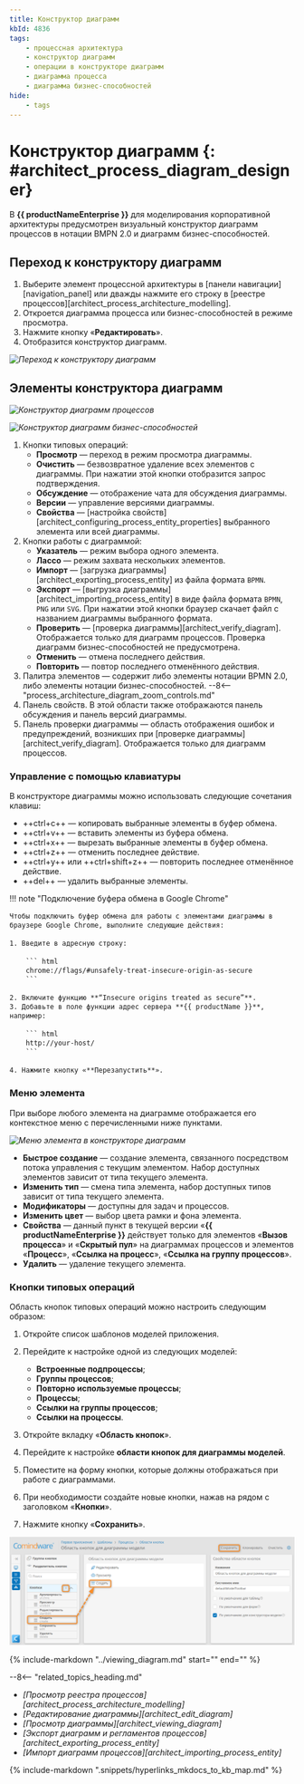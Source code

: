 ```yaml
---
title: Конструктор диаграмм
kbId: 4836
tags:
    - процессная архитектура
    - конструктор диаграмм
    - операции в конструкторе диаграмм
    - диаграмма процесса
    - диаграмма бизнес-способностей
hide:
    - tags
---
```


# Конструктор диаграмм {: #architect_process_diagram_designer}

В **{{ productNameEnterprise }}** для моделирования корпоративной архитектуры предусмотрен визуальный конструктор диаграмм процессов в нотации BMPN 2.0 и диаграмм бизнес-способностей.

## Переход к конструктору диаграмм

1. Выберите элемент процессной архитектуры в [панели навигации][navigation_panel] или дважды нажмите его строку в [реестре процессов][architect_process_architecture_modelling].
2. Откроется диаграмма процесса или бизнес-способностей в режиме просмотра.
3. Нажмите кнопку «**Редактировать**».
4. Отобразится конструктор диаграмм.

_![Переход к конструктору диаграмм](process_architecture_modeling_edit_diagram.png)_

## Элементы конструктора диаграмм

_![Конструктор диаграмм процессов](process_architecture_modeling_process_diagram_designer.png)_

_![Конструктор диаграмм бизнес-способностей](process_architecture_modeling_business_capabilities_diagram_designer.png)_

1. Кнопки типовых операций:
    * **Просмотр** <i class="fa-light fa-eye"></i> — переход в режим просмотра диаграммы.
    * **Очистить** <i class="fa-light fa-trash"></i> — безвозвратное удаление всех элементов с диаграммы. При нажатии этой кнопки отобразится запрос подтверждения.
    * **Обсуждение** <i class="fa-light fa-comment-dots"></i> — отображение чата для обсуждения диаграммы.
    * **Версии** <i class="fa-light fa-code-branch"></i> — управление версиями диаграммы.
    * **Свойства** <i class="fa-light fa-sidebar-flip"></i> — [настройка свойств][architect_configuring_process_entity_properties] выбранного элемента или всей диаграммы.
2. Кнопки работы с диаграммой:
    * **Указатель** <i class=" fal  fa-arrow-pointer "></i> — режим выбора одного элемента.
    * **Лассо** <i class=" fal  fa-square-dashed "></i> — режим захвата нескольких элементов.
    * **Импорт** <i class=" fal  fa-file-import "></i> — [загрузка диаграммы][architect_exporting_process_entity] из файла формата `BPMN`.
    * **Экспорт** <i class=" fal  fa-file-export "></i> — [выгрузка диаграммы][architect_importing_process_entity] в виде файла формата `BPMN`, `PNG` или `SVG`. При нажатии этой кнопки браузер скачает файл с названием диаграммы выбранного формата.
    * **Проверить** <i class="fa-light  fa-circle-exclamation-check"></i> — [проверка диаграммы][architect_verify_diagram]. Отображается только для диаграмм процессов. Проверка диаграмм бизнес-способностей не предусмотрена.
    * **Отменить** <i class=" fal  fa-arrow-rotate-left "></i> — отмена последнего действия.
    * **Повторить** <i class=" fal  fa-arrow-rotate-right "></i> — повтор последнего отменённого действия.
3. Палитра элементов — содержит либо элементы нотации BPMN 2.0, либо элементы нотации бизнес-способностей.
--8<-- "process_architecture_diagram_zoom_controls.md"
6. Панель свойств. В этой области также отображаются панель обсуждения и панель версий диаграммы.
7. Панель проверки диаграммы — область отображения ошибок и предупреждений, возникших при [проверке диаграммы][architect_verify_diagram]. Отображается только для диаграмм процессов.

### Управление с помощью клавиатуры

В конструкторе диаграммы можно использовать следующие сочетания клавиш:

- ++ctrl+c++ — копировать выбранные элементы в буфер обмена.
- ++ctrl+v++ — вставить элементы из буфера обмена.
- ++ctrl+x++ — вырезать выбранные элементы в буфер обмена.
- ++ctrl+z++ — отменить последнее действие.
- ++ctrl+y++ или ++ctrl+shift+z++ — повторить последнее отменённое действие.
- ++del++ — удалить выбранные элементы.

!!! note "Подключение буфера обмена в Google Chrome"

    Чтобы подключить буфер обмена для работы с элементами диаграммы в браузере Google Chrome, выполните следующие действия:

    1. Введите в адресную строку: 
        
        ``` html
        chrome://flags/#unsafely-treat-insecure-origin-as-secure
        ```
    
    2. Включите функцию **“Insecure origins treated as secure”**.
    3. Добавьте в поле функции адрес сервера **{{ productName }}**, например:

        ``` html
        http://your-host/
        ```

    4. Нажмите кнопку «**Перезапустить**».

### Меню элемента

При выборе любого элемента на диаграмме отображается его контекстное меню с перечисленными ниже пунктами.

_![Меню элемента в конструкторе диаграмм](process_architecture_modeling_diagram_designer_element_menu.png)_

* **Быстрое создание** — создание элемента, связанного посредством потока управления с текущим элементом. Набор доступных элементов зависит от типа текущего элемента.
* **Изменить тип** — смена типа элемента, набор доступных типов зависит от типа текущего элемента.
* **Модификаторы** — доступны для задач и процессов.
* **Изменить цвет** — выбор цвета рамки и фона элемента.
* **Свойства** — данный пункт в текущей версии «**{{ productNameEnterprise }}** действует только для элементов «**Вызов процесса**» и «**Скрытый пул**» на диаграммах процессов и элементов «**Процесс**», «**Ссылка на процесс**», «**Ссылка на группу процессов**».
* **Удалить** — удаление текущего элемента.

### Кнопки типовых операций

Область кнопок типовых операций можно настроить следующим образом:

1. Откройте список шаблонов моделей приложения.
2. Перейдите к настройке одной из следующих моделей:

    - **Встроенные подпроцессы**;
    - **Группы процессов**;
    - **Повторно используемые процессы**;
    - **Процессы**;
    - **Ссылки на группы процессов**;
    - **Ссылки на процессы**.

3. Откройте вкладку «**Область кнопок**».
4. Перейдите к настройке **области кнопок для диаграммы моделей**.
5. Поместите на форму кнопки, которые должны отображаться при работе с диаграммами.
6. При необходимости создайте новые кнопки, нажав на <i class="fal  fa-plus"></i> рядом с заголовком «**Кнопки**».
7. Нажмите кнопку «**Сохранить**».

_![Редактирование области кнопок типовых операций](img/architect_process_diagram_designer_button_area.png)_

{%
include-markdown "../viewing_diagram.md"
start="<!--navigating-to-child-start-->"
end="<!--navigating-to-child-end-->"
%}

<div class="relatedTopics" markdown="block">

--8<-- "related_topics_heading.md"

- _[Просмотр реестра процессов][architect_process_architecture_modelling]_
- _[Редактирование диаграммы][architect_edit_diagram]_
- _[Просмотр диаграммы][architect_viewing_diagram]_
- _[Экспорт диаграмм и регламентов процессов][architect_exporting_process_entity]_
- _[Импорт диаграмм процессов][architect_importing_process_entity]_

</div>


{% include-markdown ".snippets/hyperlinks_mkdocs_to_kb_map.md" %}
